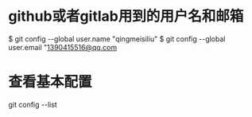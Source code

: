 # github或者gitlab用到的用户名和邮箱
$ git config --global user.name "qingmeisiliu"
$ git config --global user.email "1390415516@qq.com

# 查看基本配置
git config --list
